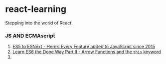 # react-learning
Stepping into the world of React.

### JS AND ECMAscript

1. [ES5 to ESNext - Here’s Every Feature added to JavaScript since 2015](https://medium.freecodecamp.org/es5-to-esnext-heres-every-feature-added-to-javascript-since-2015-d0c255e13c6e)
2. [Learn ES6 the Dope Way Part II - Arrow Functions and the `this` keyword](https://medium.freecodecamp.org/learn-es6-the-dope-way-part-ii-arrow-functions-and-the-this-keyword-381ac7a32881)
3. 